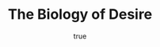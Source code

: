 ---
title: "The Biology of Desire"
bookCover: "/assets/book-covers/the-biology-of-desire.jpg"
slug: "the-biology-of-desire"
bookAuthor: "Marc Lewis"
rating: 10
done: false
tags: []
detailedNotes: false
amazonLink: ""
author:
  name: Rico Trebeljahr
  picture: "/assets/blog/profile.jpeg"
---